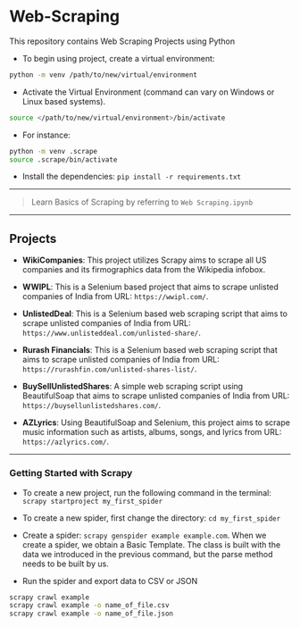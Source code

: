 # Web-Scraping

This repository contains Web Scraping Projects using Python

* To begin using project, create a virtual environment:
  
```bash
python -m venv /path/to/new/virtual/environment
```

* Activate the Virtual Environment (command can vary on Windows or Linux based systems).
  
```bash
source </path/to/new/virtual/environment>/bin/activate
```

* For instance:

```bash
python -m venv .scrape
source .scrape/bin/activate
```

* Install the dependencies: `pip install -r requirements.txt`

---

> Learn Basics of Scraping by referring to `Web Scraping.ipynb`

---

## Projects

* **WikiCompanies**: This project utilizes Scrapy aims to scrape all US companies and its firmographics data from the Wikipedia infobox.

* **WWIPL**: This is a Selenium based project that aims to scrape unlisted companies of India from URL: `https://wwipl.com/`.

* **UnlistedDeal**: This is a Selenium based web scraping script that aims to scrape unlisted companies of India from URL: `https://www.unlisteddeal.com/unlisted-share/`.

* **Rurash Financials**: This is a Selenium based web scraping script that aims to scrape unlisted companies of India from URL: `https://rurashfin.com/unlisted-shares-list/`.

* **BuySellUnlistedShares**: A simple web scraping script using BeautifulSoap that aims to scrape unlisted companies of India from URL: `https://buysellunlistedshares.com/`.

* **AZLyrics**: Using BeautifulSoap and Selenium, this project aims to scrape music information such as artists, albums, songs, and lyrics from URL: `https://azlyrics.com/`.

---

### Getting Started with Scrapy

* To create a new project, run the following command in the terminal: `scrapy startproject my_first_spider`

* To create a new spider, first change the directory: `cd my_first_spider`

* Create a spider: `scrapy genspider example example.com`.
When we create a spider, we obtain a Basic Template. The class is built with the data we introduced in the previous command, but the parse method needs to be built by us.

* Run the spider and export data to CSV or JSON

```bash
scrapy crawl example
scrapy crawl example -o name_of_file.csv
scrapy crawl example -o name_of_file.json
```
